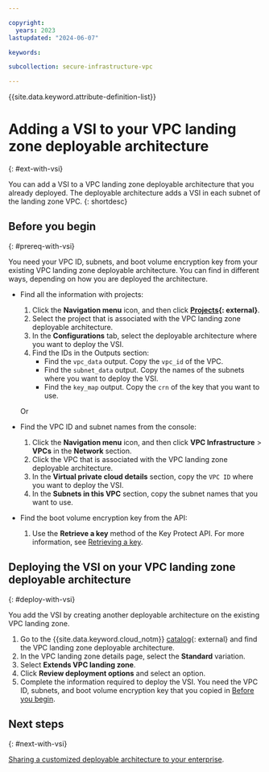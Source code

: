 ```yaml
---

copyright:
  years: 2023
lastupdated: "2024-06-07"

keywords:

subcollection: secure-infrastructure-vpc

---
```


{{site.data.keyword.attribute-definition-list}}

# Adding a VSI to your VPC landing zone deployable architecture
{: #ext-with-vsi}

You can add a VSI to a VPC landing zone deployable architecture that you already deployed. The deployable architecture adds a VSI in each subnet of the landing zone VPC.
{: shortdesc}

## Before you begin
{: #prereq-with-vsi}

You need your VPC ID, subnets, and boot volume encryption key from your existing VPC landing zone deployable architecture. You can find in different ways, depending on how you are deployed the architecture.

- Find all the information with projects:
    1.  Click the **Navigation menu** icon, and then click **[Projects](/projects){: external}**.
    1.  Select the project that is associated with the VPC landing zone deployable architecture.
    1.  In the **Configurations** tab, select the deployable architecture where you want to deploy the VSI.
    1.  Find the IDs in the Outputs section:
        - Find the `vpc_data` output. Copy the `vpc_id` of the VPC.
        - Find the `subnet_data` output. Copy the names of the subnets where you want to deploy the VSI.
        - Find the `key_map` output. Copy the `crn` of the key that you want to use.

    Or

- Find the VPC ID and subnet names from the console:
    1.  Click the **Navigation menu** icon, and then click **VPC Infrastructure** > **VPCs** in the **Network** section.
    1.  Click the VPC that is associated with the VPC landing zone deployable architecture.
    1.  In the **Virtual private cloud details** section, copy the `VPC ID` where you want to deploy the VSI.
    1.  In the **Subnets in this VPC** section, copy the subnet names that you want to use.
- Find the boot volume encryption key from the API:
    1.  Use the **Retrieve a key** method of the Key Protect API. For more information, see [Retrieving a key](/docs/key-protect?topic=key-protect-retrieve-key).

## Deploying the VSI on your VPC landing zone deployable architecture
{: #deploy-with-vsi}

 You add the VSI by creating another deployable architecture on the existing VPC landing zone.

1.  Go to the {{site.data.keyword.cloud_notm}} [catalog](/catalog#reference_architecture){: external} and find the VPC landing zone deployable architecture.
1.  In the VPC landing zone details page, select the **Standard** variation.
1.  Select **Extends VPC landing zone**.
1.  Click **Review deployment options** and select an option.
1.  Complete the information required to deploy the VSI. You need the VPC ID, subnets, and boot volume encryption key that you copied in [Before you begin](#prereq-with-vsi).

## Next steps
{: #next-with-vsi}

[Sharing a customized deployable architecture to your enterprise](/docs/secure-enterprise?topic=secure-enterprise-share-custom).
